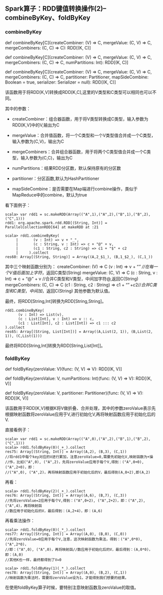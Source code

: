 ## Spark算子：RDD键值转换操作(2)–combineByKey、foldByKey 

### combineByKey

def combineByKey[C](createCombiner: (V) => C, mergeValue: (C, V) => C, mergeCombiners: (C, C) => C): RDD[(K, C)]

def combineByKey[C](createCombiner: (V) => C, mergeValue: (C, V) => C, mergeCombiners: (C, C) => C, numPartitions: Int): RDD[(K, C)]

def combineByKey[C](createCombiner: (V) => C, mergeValue: (C, V) => C, mergeCombiners: (C, C) => C, partitioner: Partitioner, mapSideCombine: Boolean = true, serializer: Serializer = null): RDD[(K, C)]

该函数用于将RDD[K,V]转换成RDD[K,C],这里的V类型和C类型可以相同也可以不同。

其中的参数：
- createCombiner：组合器函数，用于将V类型转换成C类型，输入参数为RDD[K,V]中的V,输出为C

- mergeValue：合并值函数，将一个C类型和一个V类型值合并成一个C类型，输入参数为(C,V)，输出为C

- mergeCombiners：合并组合器函数，用于将两个C类型值合并成一个C类型，输入参数为(C,C)，输出为C

- numPartitions：结果RDD分区数，默认保持原有的分区数

- partitioner：分区函数,默认为HashPartitioner

- mapSideCombine：是否需要在Map端进行combine操作，类似于MapReduce中的combine，默认为true

看下面例子：

```
scala> var rdd1 = sc.makeRDD(Array(("A",1),("A",2),("B",1),("B",2),("C",1)))
rdd1: org.apache.spark.rdd.RDD[(String, Int)] = ParallelCollectionRDD[64] at makeRDD at :21
 
scala> rdd1.combineByKey(
     |       (v : Int) => v + "_",   
     |       (c : String, v : Int) => c + "@" + v,  
     |       (c1 : String, c2 : String) => c1 + "$" + c2
     |     ).collect
res60: Array[(String, String)] = Array((A,2_$1_), (B,1_$2_), (C,1_))

```
其中三个映射函数分别为：
createCombiner: (V) => C
(v : Int) => v + “_” //在每一个V值后面加上字符_，返回C类型(String)
mergeValue: (C, V) => C
(c : String, v : Int) => c + “@” + v //合并C类型和V类型，中间加字符@,返回C(String)
mergeCombiners: (C, C) => C
(c1 : String, c2 : String) => c1 + “$” + c2 //合并C类型和C类型，中间加$，返回C(String)
其他参数为默认值。

最终，将RDD[String,Int]转换为RDD[String,String]。
```
rdd1.combineByKey(
      (v : Int) => List(v),
      (c : List[Int], v : Int) => v :: c,
      (c1 : List[Int], c2 : List[Int]) => c1 ::: c2
).collect
res65: Array[(String, List[Int])] = Array((A,List(2, 1)), (B,List(2, 1)), (C,List(1)))
```
最终将RDD[String,Int]转换为RDD[String,List[Int]]。

### foldByKey

def foldByKey(zeroValue: V)(func: (V, V) => V): RDD[(K, V)]

def foldByKey(zeroValue: V, numPartitions: Int)(func: (V, V) => V): RDD[(K, V)]

def foldByKey(zeroValue: V, partitioner: Partitioner)(func: (V, V) => V): RDD[(K, V)]

该函数用于RDD[K,V]根据K将V做折叠、合并处理，其中的参数zeroValue表示先根据映射函数将zeroValue应用于V,进行初始化V,再将映射函数应用于初始化后的V.

直接看例子：

```
scala> var rdd1 = sc.makeRDD(Array(("A",0),("A",2),("B",1),("B",2),("C",1)))
scala> rdd1.foldByKey(0)(_+_).collect
res75: Array[(String, Int)] = Array((A,2), (B,3), (C,1)) 
//将rdd1中每个key对应的V进行累加，注意zeroValue=0,需要先初始化V,映射函数为+操
//作，比如("A",0), ("A",2)，先将zeroValue应用于每个V,得到：("A",0+0), ("A",2+0)，即：
//("A",0), ("A",2)，再将映射函数应用于初始化后的V，最后得到(A,0+2),即(A,2)
```
再看：

```
scala> rdd1.foldByKey(2)(_+_).collect
res76: Array[(String, Int)] = Array((A,6), (B,7), (C,3))
//先将zeroValue=2应用于每个V,得到：("A",0+2), ("A",2+2)，即：("A",2), ("A",4)，再将映射函
//数应用于初始化后的V，最后得到：(A,2+4)，即：(A,6)
```

再看乘法操作：

```
scala> rdd1.foldByKey(0)(_*_).collect
res77: Array[(String, Int)] = Array((A,0), (B,0), (C,0))
//先将zeroValue=0应用于每个V,注意，这次映射函数为乘法，得到：("A",0*0), ("A",2*0)，
//即：("A",0), ("A",0)，再将映射函//数应用于初始化后的V，最后得到：(A,0*0)，即：(A,0)
//其他K也一样，最终都得到了V=0
 
scala> rdd1.foldByKey(1)(_*_).collect
res78: Array[(String, Int)] = Array((A,0), (B,2), (C,1))
//映射函数为乘法时，需要将zeroValue设为1，才能得到我们想要的结果。

```

在使用foldByKey算子时候，要特别注意映射函数及zeroValue的取值。

